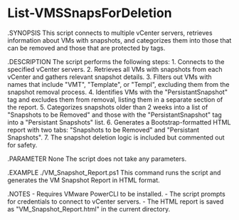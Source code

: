 # List-VMSSnapsForDeletion
.SYNOPSIS
    This script connects to multiple vCenter servers, retrieves information about VMs with snapshots, and categorizes them into those that can be removed and those that are protected by tags.

.DESCRIPTION
    The script performs the following steps:
    1. Connects to the specified vCenter servers.
    2. Retrieves all VMs with snapshots from each vCenter and gathers relevant snapshot details.
    3. Filters out VMs with names that include "VMT", "Template", or "Templ", excluding them from the snapshot removal process.
    4. Identifies VMs with the "PersistantSnapshot" tag and excludes them from removal, listing them in a separate section of the report.
    5. Categorizes snapshots older than 2 weeks into a list of "Snapshots to be Removed" and those with the "PersistantSnapshot" tag into a "Persistant Snapshots" list.
    6. Generates a Bootstrap-formatted HTML report with two tabs: "Snapshots to be Removed" and "Persistant Snapshots".
    7. The snapshot deletion logic is included but commented out for safety.

.PARAMETER None
    The script does not take any parameters.

.EXAMPLE
    ./VM_Snapshot_Report.ps1
    This command runs the script and generates the VM Snapshot Report in HTML format.

.NOTES
    - Requires VMware PowerCLI to be installed.
    - The script prompts for credentials to connect to vCenter servers.
    - The HTML report is saved as "VM_Snapshot_Report.html" in the current directory.
